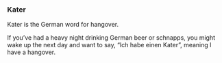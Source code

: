 ### Kater
Kater is the German word for hangover.

If you’ve had a heavy night drinking German beer or schnapps, you might wake up the next day and want to say, “Ich habe einen Kater”, meaning I have a hangover.

